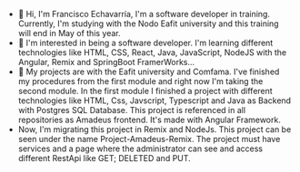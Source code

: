 
- 👋 Hi, I'm Francisco Echavarría, I'm a software developer in training. Currently, I'm studying with the Nodo Eafit university and this training will end in May of this year.
- 👀 I'm interested in being a software developer. I'm learning different technologies like HTML, CSS, React, Java, JavaScript, NodeJS with the Angular, Remix and SpringBoot FramerWorks...
- 💞️ My projects are with the Eafit university and Comfama. I've finished my procedures from the first module and right now I'm taking the second module. In the first module I finished a project with different technologies like HTML, Css, Javscript, Typescript and Java as Backend with Postgres SQL Database. This project is referenced in all repositories as Amadeus frontend. It's made with Angular Framework.
- Now, I'm migrating this project in Remix and NodeJs. This project can be seen under the name Project-Amadeus-Remix. The project must have services and a page where the administrator can see and access different RestApi like GET; DELETED and PUT.
<!---
franciscoJoseEchavarria/franciscoJoseEchavarria is a ✨ special ✨ repository because its `README.md` (this file) appears on your GitHub profile.
You can click the Preview link to take a look at your changes.
--->
